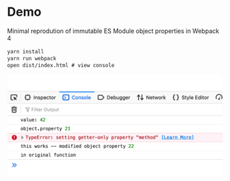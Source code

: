 # Demo
Minimal reprodution of immutable ES Module object properties in Webpack 4

```
yarn install
yarn run webpack
open dist/index.html # view console
```

![Console error](./console-error.png)
